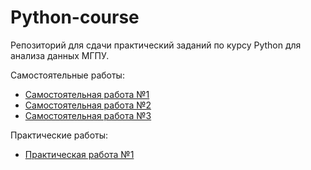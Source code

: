 # Python-course
Репозиторий для сдачи практический заданий по курсу Python для анализа данных МГПУ. 

Самостоятельные работы:
- [Самостоятельная работа №1](https://github.com/kecrbye/Python-course/blob/main/Task_1.ipynb)
- [Самостоятельная работа №2](https://github.com/kecrbye/Python-course/blob/main/Task_2.ipynb)
- [Самостоятельная работа №3](https://github.com/kecrbye/Python-course/blob/main/Task_3.ipynb)

Практические работы:
- [Практическая работа №1](https://github.com/kecrbye/Python-course/blob/main/P_Task_1.ipynb)
